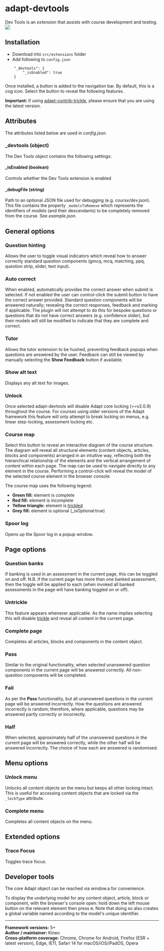 # adapt-devtools
Dev Tools is an *extension* that assists with course development and testing.<br>
![](https://raw.githubusercontent.com/wiki/cgkineo/adapt-devtools/adapt-cheat-preview.gif)

## Installation

* Download into ``src/extensions`` folder
* Add following to ``config.json``
```
    "_devtools": {
        "_isEnabled": true
    }
```

Once installed, a button is added to the navigation bar. By default, this is a cog icon. Select the button to reveal the following features.

**Important:** if using [adapt-contrib-trickle](https://github.com/adaptlearning/adapt-contrib-trickle), please ensure that you are using the latest version.

## Attributes

The attributes listed below are used in *config.json*.

### **\_devtools** (object)

The Dev Tools object contains the following settings:

#### **\_isEnabled** (boolean)

Controls whether the Dev Tools extension is enabled

#### **\_debugFile** (string)

Path to an optional JSON file used for debugging (e.g. *course/dev.json*). This file contains the property `_modelsToRemove` which represents the identifiers of models (and their descendants) to be completely removed from the course. See *example.json*.

## General options

### Question hinting

Allows the user to toggle visual indicators which reveal how to answer correctly standard question components (gmcq, mcq, matching, ppq, question strip, slider, text input).

### Auto correct

When enabled, automatically provides the correct answer when submit is selected. If not enabled the user can control-click the submit button to have the correct answer provided. Standard question components will be answered naturally; revealing the correct responses, feedback and marking if applicable. The plugin will not attempt to do this for bespoke questions or questions that do not have correct answers (e.g. confidence slider), but their models will still be modified to indicate that they are complete and correct.

### Tutor

Allows the tutor extension to be hushed, preventing feedback popups when questions are answered by the user. Feedback can still be viewed by manually selecting the **Show Feedback** button if available.

### Show alt text

Displays any alt text for images.

### Unlock

Once selected adapt-devtools will disable Adapt core locking (>=v2.0.9) throughout the course. For courses using older versions of the Adapt framework this feature will only attempt to break locking on menus, e.g. linear step-locking, assessment locking etc.

### Course map

Select this button to reveal an interactive diagram of the course structure. The diagram will reveal all structural elements (content objects, articles, blocks and components) arranged in an intuitive way, reflecting both the hierarchical relationship of the elements and the vertical arrangement of content within each page. The map can be used to navigate directly to any element in the course. Performing a control-click will reveal the model of the selected course element in the browser console.

The course map uses the following legend:
+ **Green fill:** element is complete
+ **Red fill:** element is incomplete
+ **Yellow triangle:** element is [trickled](https://github.com/adaptlearning/adapt-contrib-trickle)
+ **Grey fill:** element is optional (_isOptional:true)

### Spoor log

Opens up the Spoor log in a popup window.

## Page options

### Question banks

If banking is used in an assessment in the current page, this can be toggled on and off. N.B. if the current page has more than one banked assessment, then the toggle will be applied to each (when invoked all banked assessments in the page will have banking toggled on or off).

### Untrickle

This feature appears whenever applicable. As the name implies selecting this will disable [trickle](https://github.com/adaptlearning/adapt-contrib-trickle) and reveal all content in the current page.

### Complete page

Completes all articles, blocks and components in the content object.

### Pass

Similar to the original functionality, when selected unanswered question components in the current page will be answered correctly. All non-question components will be completed.

### Fail

As per the **Pass** functionality, but all unanswered questions in the current page will be answered incorrectly. How the questions are answered incorrectly is random; therefore, where applicable, questions may be answered partly correctly or incorrectly.

### Half

When selected, approximately half of the unanswered questions in the current page will be answered correctly, while the other half will be answered incorrectly. The choice of how each are answered is randomised.

## Menu options

### Unlock menu

Unlocks all content objects on the menu but keeps all other locking intact. This is useful for accessing content objects that are locked via the `_lockType` attribute.

### Complete menu

Completes all content objects on the menu.

## Extended options

### Trace Focus

Toggles trace focus.

## Developer tools

The core Adapt object can be reached via window.a for convenience.

To display the underlying model for any content object, article, block or component, with the browser's console open: hold down the left mouse button on the relevant element then press <kbd>m</kbd>. Note that doing so also creates a global variable named according to the model's unique identifier.

----------------------------
**Framework versions:** 5+ <br>
**Author / maintainer:** Kineo <br>
**Cross-platform coverage:** Chrome, Chrome for Android, Firefox (ESR + latest version), Edge, IE11, Safari 14 for macOS/iOS/iPadOS, Opera <br>
